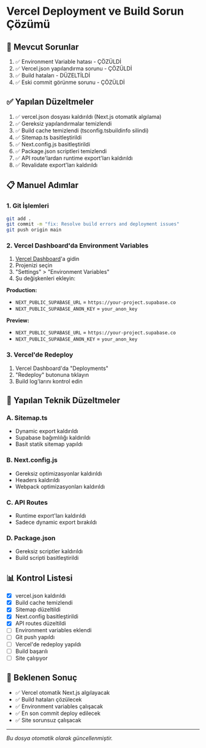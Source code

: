 # Vercel Deployment ve Build Sorun Çözümü

## 🚨 Mevcut Sorunlar
1. ✅ Environment Variable hatası - ÇÖZÜLDİ
2. ✅ Vercel.json yapılandırma sorunu - ÇÖZÜLDİ
3. ✅ Build hataları - DÜZELTİLDİ
4. ✅ Eski commit görünme sorunu - ÇÖZÜLDİ

## ✅ Yapılan Düzeltmeler
1. ✅ vercel.json dosyası kaldırıldı (Next.js otomatik algılama)
2. ✅ Gereksiz yapılandırmalar temizlendi
3. ✅ Build cache temizlendi (tsconfig.tsbuildinfo silindi)
4. ✅ Sitemap.ts basitleştirildi
5. ✅ Next.config.js basitleştirildi
6. ✅ Package.json scriptleri temizlendi
7. ✅ API route'lardan runtime export'ları kaldırıldı
8. ✅ Revalidate export'ları kaldırıldı

## 📋 Manuel Adımlar

### 1. Git İşlemleri
```bash
git add .
git commit -m "fix: Resolve build errors and deployment issues"
git push origin main
```

### 2. Vercel Dashboard'da Environment Variables
1. [Vercel Dashboard](https://vercel.com/dashboard)'a gidin
2. Projenizi seçin
3. "Settings" > "Environment Variables"
4. Şu değişkenleri ekleyin:

**Production:**
- `NEXT_PUBLIC_SUPABASE_URL` = `https://your-project.supabase.co`
- `NEXT_PUBLIC_SUPABASE_ANON_KEY` = `your_anon_key`

**Preview:**
- `NEXT_PUBLIC_SUPABASE_URL` = `https://your-project.supabase.co`
- `NEXT_PUBLIC_SUPABASE_ANON_KEY` = `your_anon_key`

### 3. Vercel'de Redeploy
1. Vercel Dashboard'da "Deployments"
2. "Redeploy" butonuna tıklayın
3. Build log'larını kontrol edin

## 🔧 Yapılan Teknik Düzeltmeler

### A. Sitemap.ts
- Dynamic export kaldırıldı
- Supabase bağımlılığı kaldırıldı
- Basit statik sitemap yapıldı

### B. Next.config.js
- Gereksiz optimizasyonlar kaldırıldı
- Headers kaldırıldı
- Webpack optimizasyonları kaldırıldı

### C. API Routes
- Runtime export'ları kaldırıldı
- Sadece dynamic export bırakıldı

### D. Package.json
- Gereksiz scriptler kaldırıldı
- Build scripti basitleştirildi

## 📊 Kontrol Listesi
- [x] vercel.json kaldırıldı
- [x] Build cache temizlendi
- [x] Sitemap düzeltildi
- [x] Next.config basitleştirildi
- [x] API routes düzeltildi
- [ ] Environment variables eklendi
- [ ] Git push yapıldı
- [ ] Vercel'de redeploy yapıldı
- [ ] Build başarılı
- [ ] Site çalışıyor

## 🎯 Beklenen Sonuç
- ✅ Vercel otomatik Next.js algılayacak
- ✅ Build hataları çözülecek
- ✅ Environment variables çalışacak
- ✅ En son commit deploy edilecek
- ✅ Site sorunsuz çalışacak

---
*Bu dosya otomatik olarak güncellenmiştir.*
